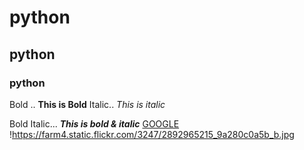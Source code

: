 # python
## python
### python
Bold .. **This is Bold**
Italic.. *This is italic*

Bold Italic... ***This is bold & italic***
[GOOGLE](www.google.com)
!https://farm4.static.flickr.com/3247/2892965215_9a280c0a5b_b.jpg

